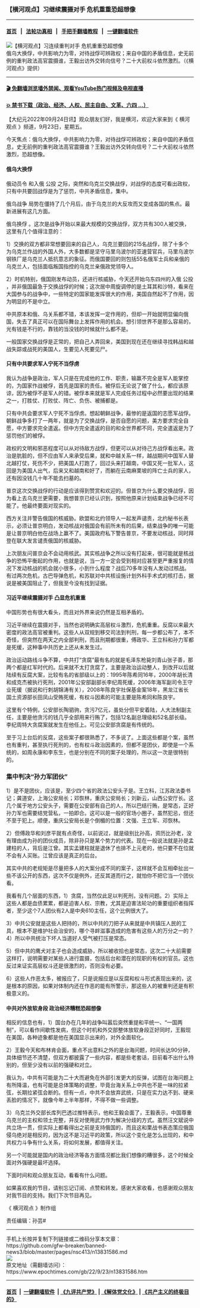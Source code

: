 ### 【横河观点】习继续震摄对手 危机重重恐超想像
------------------------

#### [首页](https://github.com/gfw-breaker/banned-news3/blob/master/README.md) &nbsp;&nbsp;|&nbsp;&nbsp; [法轮功真相](https://github.com/begood0513/basic/blob/master/README.md)  &nbsp;&nbsp;|&nbsp;&nbsp; [手把手翻墙教程](https://github.com/gfw-breaker/guides/wiki)  &nbsp;&nbsp;|&nbsp;&nbsp; [一键翻墙软件](https://github.com/gfw-breaker/nogfw/blob/master/README.md)  



<div><img alt="【横河观点】习连续重判对手 危机重重恐超想像" class="attachment-djy_600_400 size-djy_600_400 wp-post-image" src="https://i.epochtimes.com/assets/uploads/2022/09/id13831593-1200x800-600x400.jpg"/>
<div class="caption">
 俄乌大换俘，中共影响力为零，对待战俘可辨政权；来自中国的矛盾信息，史无前例的重判政法高官震摄谁，王毅出访外交转向信号？二十大前权斗依然激烈。（《横河观点》提供）
</div></div><hr/>

#### [ 🎬  免翻墙浏览墙外禁闻、观看YouTube热门视频及电视直播](https://github.com/gfw-breaker/HelloWorld)

#### [ 💥  禁书下载（政治、经济、人权、民主自由、文革、六四 ...）](https://github.com/gfw-breaker/books/blob/master/README.md)

<div><p>
 【大纪元2022年09月24日讯】观众朋友们好，我是横河，欢迎大家来到《
 <ok href="https://www.epochtimes.com/gb/tag/%e6%a9%ab%e6%b2%b3%e8%a7%80%e9%bb%9e.html">
  横河观点
 </ok>
 》频道，9月23日，星期五。
</p>
<p>
 今天焦点：俄乌大换俘，中共影响力为零，对待战俘可辨政权；来自中国的矛盾信息，史无前例的重判政法高官震摄谁？王毅出访外交转向信号？二十大前权斗依然激烈，恐超想像。
</p>
<h4>
 俄乌大换俘
</h4>
<p>
 <ok href="https://www.epochtimes.com/gb/tag/%E4%BF%84%E5%8A%A8%E5%91%98%E4%BB%A4.html">
  俄动员令
 </ok>
 和入俄
 <ok href="https://www.epochtimes.com/gb/tag/%E5%85%AC%E6%8A%95.html">
  公投
 </ok>
 之际，突然和乌克兰交换战俘，对战俘的态度可看出政权，只有中共要回战俘是为了惩罚，中共矛盾信息，集中。
</p>
<p>
 <center>
 </center>
 <p>
  <ok href="https://www.epochtimes.com/gb/tag/%E4%BF%84%E4%B9%8C%E6%88%98%E4%BA%89.html">
   俄乌战争
  </ok>
  局势在僵持了几个月后，由于乌克兰的大反攻而又变成各国的焦点。最新进展有这几方面。
 </p>
 <p>
  <ok href="https://www.epochtimes.com/gb/tag/%E4%BF%84%E4%B9%8C%E6%8D%A2%E4%BF%98.html">
   俄乌换俘
  </ok>
  。这次是战争开始以来最大规模的交换战俘，双方共有300人被交换，这里有几个值得注意的：
 </p>
 <p>
  1）交换的双方都非常想要回来的自己人，乌克兰要回的215名战俘，除了十多个为乌克兰作战的外国人外，大多数都是坚守马里乌波尔的亚速营官兵，马里乌波尔钢铁厂是乌克兰人抵抗意志的象征。而俄国要回的则包括55名俄军士兵和亲俄的乌克兰人，包括面临叛国指控的乌克兰亲俄政党领导人。
 </p>
 <p>
  2）时机特别，俄国刚发布动员，还进行核威胁，今天还开始乌东四州的入俄
  <ok href="https://www.epochtimes.com/gb/tag/%E5%85%AC%E6%8A%95.html">
   公投
  </ok>
  ，并非俄国最急于交换战俘的时候；这次居中周旋调停的是土耳其和沙特，看来在大国参与的战争中，一些特定的国家能发挥很大的作用，美国自然起不了作用，因为明显的不是中立。
 </p>
 <p>
  中共原本和俄、乌关系都不错，本该发挥一定作用的，但却一开始就明显偏向俄国，失去了真正可以在国际舞台上发挥作用的机会。想引领世界不是那么容易的，光有钱是不行的，靠钱的当没钱的时候就什么都不是。
 </p>
 <p>
  一般国家交换战俘是正常的，把自己人弄回来，美国到现在还在继续寻找韩战和越战失踪或战死的美国人，生要见人死要见尸。
 </p>
 <h4>
  只有中共要求军人宁死不当俘虏
 </h4>
 <p>
  我认为战争是政治，军人只是在完成他的工作、职责，输赢不完全是军人能掌控的，为国家作战被俘，首先是国家的责任。被俘后无论说了做了什么，都应该原谅，因为被俘不是军人的错。被俘本来就是军人完成任务过程中必然要出现的结果之一，打胜仗、打败仗、阵亡、负伤、被捕都是。
 </p>
 <p>
  只有中共会要求军人宁死不当俘虏。想起朝鲜战争，最惨的是返国的志愿军战俘。朝鲜战争多打了一两年，就是为了交换战俘，是否自愿的问题，美方要求完全自愿，中方要求完全遣返。但中方完全遣返的目的和全世界都不同，完全遣返是为了惩罚他们的被俘。
 </p>
 <p>
  政权的文明和邪恶程度可以从对待敌方战俘，但更可以从对待己方战俘看出来。政治是肮脏的，但不应由军人来承受后果，就和中越关系一样，越战期间中国军人替北越打仗，死伤不少，把美国人打跑了，回过头来打越南，中国又死一批军人，这回是为美国人出气，后来又和越南和好了，而躺在云南麻栗坡的阵亡士兵的家人，还有因没钱几十年不能去扫墓的。
 </p>
 <p>
  普京这次交换战俘的行动是应该得到赞赏和欢迎的。但普京为什么要交换战俘，因为看上去乌克兰更需要，我想普京已经认识到，按照他原来计划结束战争已经不可能了。他最终要面对现实的。
 </p>
 <p>
  西方关注并警告俄国的核威胁。欧盟和北约领导人一起发声谴责，北约秘书长表示，必须让普京明白，发动核战对俄国会有前所未有的后果，结束战争的唯一可能是让普京明白他在战场上赢不了。美国政府私下警告普京，不要发动核战，同时拜登在联大发言谴责俄国的核威胁。
 </p>
 <p>
  上次朋友问普京会不会动用核武。其实核战争之所以没有打起来，很可能就是核战争的恐怖平衡起的作用，也就是说，当一方一定会受到相对应甚至更严重报复的情况下发动核战的机会就小很多，小到什么程度？战后70多年没有人发动过核战。有过两次危机，古巴导弹危机，和苏联对中共核设施计划外科手术式的核打击，据说是被美国阻止了，但我至今没有找到证据。
 </p>
 <h4>
  习近平继续震摄对手 凸显危机重重
 </h4>
 <p>
  中国形势也有很大看头，而且对外界来说仍然是互相矛盾的。
 </p>
 <p>
  习近平继续在震摄对手，当然也说明确实高层权斗激烈，危机重重。反腐以来最大密度的政法高官被重判。这些人从双规到移交司法到判刑，每一步都公布了，本不奇怪，但突然在两天之内全部判刑，而且刑期都很重，傅政华、王立科和孙力军都是死缓，这种事中共历史上还从未发生过。
 </p>
 <p>
  政治运动路线斗争不算，中共打“贪腐”最有名的就是毛泽东枪毙刘青山张子善，那两个都是红军时代的。后来就不太打贪腐了，主要是政治运动整人，到改开以后就陆续有反腐大案，比较有名的省部级以上的：1995年陈希同16年，2000年胡长清和成克杰被执行死刑，2001年公安部副部长李纪周死缓，2006年海军副司令王守业死缓（据说和行刺胡锦涛有关），2008年陈良宇社保基金案18年，黑龙江省长国土资源部长田凤山受贿死缓，有权斗因素的可能主要是陈希同和陈良宇。
 </p>
 <p>
  这里有个特例，公安部长陶驷驹，贪污7亿元，虽处分但平安着陆，人大法制副主任，主要是他贪污的钱几乎全部用来行贿了，包括12名副总理级和52名部长级。李纪周特大贪腐案就发生在他任上。可见公安部贪腐是有传统的。
 </p>
 <p>
  至于习上台后的反腐，这些案子都很熟悉了，不多说了。上面这些都是个案，虽然也有重判，甚至执行死刑的，也有权斗政治因素的，但都不是团伙，即使是一个系统的，如周永康和李东生，也是分别在不同的案子处理的，所以这一次是很特别的。
 </p>
 <h3>
  集中判决“孙力军团伙”
 </h3>
 <p>
  1）是不是团伙，应该是，至少四个省的政法公安头子是。王立科，江苏政法委书记；龚道安，上海公安局长；邓恢林，重庆公安局长；刘新云，山西公安厅长。这几个属于地方公安头子，需要在公安部有自己的人，所以巴结行贿，是常态，正好孙力军也需要结党营私，一拍即合。这可以是一般的官场小圈子，虽然犯忌，但还不至于犯上。顺便，重庆公安局长是个倒楣的位置：文强、王立军、邓恢林。
 </p>
 <p>
  2）但傅政华和刘彦平就有点奇怪，以前说过，就是级别比孙高，资历比孙老，没有理由成为孙的团伙成员，除非孙只是某个势力的代表。现在一般说法就是孙是孟建柱的人，背后是江曾。其实孟建柱就是退休了也排不上元老的，他只要不在位就不会有人买账。江曾应该是真正的后台。
 </p>
 <p>
  其实中共的老规矩是尽量把多人的大案分成不同的案子，这样就不会互相牵扯出一些不该公开的东西，这次不仅是例外，还反其道而行之，就怕你不把它当一个团伙看。
 </p>
 <p>
  我看有几个层面的东西，1）贪腐，当然仅此足以判死刑，没有问题。2）实际上这些人都是血债累累，都是迫害人权、宗教，尤其是迫害法轮功的重要组织者指挥者，至少这个7人团伙有2人是中央610主任，这个比例很大了。
 </p>
 <p>
  3）中共公安就是这些人把持的，所以中共的刀把子从来就是中共镇压人民的工具，根本不是维护社会治安的，哪个寻衅滋事造成的危害有这些人的万分之一的？4）所以中共统治下坏人当道好人受气被打压是常态。
 </p>
 <p>
  5）但中共的鹰犬对主子也会造成威胁，所以被收拾也是常态，这次二十大前需要这样打，说明需要对某些人进行震摄，包括后台和潜在的现职的有权的官员。这也反过来证实高层权斗还是很激烈的，否则没有必要。
 </p>
 <p>
  6）这些人作恶太多，被报应了，只是说报应是以反腐和权斗形式表现出来的，这是根本的原因，如果对体制内还在作恶的能有所警示，那这些人的被重判还是有积极意义的。
 </p>
 <h4>
  中共对外放软身段 政治经济糟糕恐超想像
 </h4>
 <p>
  相反的信息也有，1）国台办在几年的战争叫嚣后突然重提和平统一、“一国两制”，可以看作间歇性发病，但这个时机和外交部整体放软身段正好同时，王毅现在美国，各种迹象都是他在美国显示出来的，对外全面软化。
 </p>
 <p>
  2）王毅今天和布林肯会面，重点不出意料之外的是台海问题，时间长达90分钟，具体细节还不清楚，但双方都披露了一些内容，都是些老套话，目前看不出什么特别的，但至少没有以前的强硬和对立。
 </p>
 <p>
  我认为，中共有可能是为二十大而避免在外部引发更大的反弹，试图在台海问题上有所降温，也有可能是总体策略的调整，毕竟台海关系上中共也不是一味的拉紧弦，长期拉紧弦会断的。但有一点，中共不会放弃武统，只是在实力达不到、硬来丢脸的情况下，就像今年上半年那样，不得不做一些调整。
 </p>
 <p>
  3）乌克兰外交部长库列巴透过推特表示，他和王毅会面了，王毅表示，中国尊重乌克兰的主权和领土完整，并反对使用武力作为解决分歧的方式。虽然汪文斌说中共立场一贯，但实际上都看得出之前是支持俄国的，而且这和栗战书表态策应俄国侵乌绝对是相反的，因为这不是习近平的政策，所以这个变化是怎么出现的，和中共权力斗争有什么关系，将如何发展，都值得关注。
 </p>
 <p>
  另一个可能就是国内的政治经济等各方面情况都比我们想像的糟很多，这个时候全面对外强硬是最坏选择。
 </p>
 <p>
  下面时间和观众朋友互动，看看有什么问题。
 </p>
 <p>
  如果喜欢我的节目，请别忘记订阅、点赞和转发。感谢大家收看，也感谢观众朋友对我节目的支持。我们下次节目再见。
 </p>
 <p>
  《
  <ok href="https://www.epochtimes.com/gb/tag/%E6%A8%AA%E6%B2%B3%E8%A7%82%E7%82%B9.html">
   横河观点
  </ok>
  》制作组
 </p>
 <p>
  责任编辑：孙芸#
 </p>
</p></div>
<hr/>
手机上长按并复制下列链接或二维码分享本文章：<br/>
https://github.com/gfw-breaker/banned-news3/blob/master/pages/nsc413/n13831586.md <br/>
<a href='https://github.com/gfw-breaker/banned-news3/blob/master/pages/nsc413/n13831586.md'><img src='https://github.com/gfw-breaker/banned-news3/blob/master/pages/nsc413/n13831586.md.png'/></a> <br/>
原文地址（需翻墙访问）：https://www.epochtimes.com/gb/22/9/23/n13831586.htm


------------------------
#### [首页](https://github.com/gfw-breaker/banned-news3/blob/master/README.md) &nbsp;|&nbsp; [一键翻墙软件](https://github.com/gfw-breaker/nogfw/blob/master/README.md) &nbsp;| [《九评共产党》](https://github.com/gfw-breaker/9ping.md/blob/master/README.md#九评之一评共产党是什么) | [《解体党文化》](https://github.com/gfw-breaker/jtdwh.md/blob/master/README.md) | [《共产主义的终极目的》](https://github.com/gfw-breaker/gczydzjmd.md/blob/master/README.md)


<img src='http://gfw-breaker.win/banned-news3/pages/nsc413/n13831586.md' width='0px' height='0px'/>